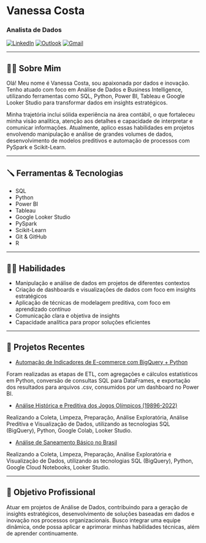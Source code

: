 # Vanessa Costa
### Analista de Dados

[![LinkedIn](https://img.shields.io/badge/LinkedIn-0077B5?style=for-the-badge&logo=linkedin&logoColor=white)](https://www.linkedin.com/in/vanessa-costa-analysis/) [![Outlook](https://img.shields.io/badge/Outlook-0078D4?style=for-the-badge&logo=microsoft-outlook&logoColor=white)](mailto:vanessa-cost@hotmail.com) [![Gmail](https://img.shields.io/badge/Gmail-333333?style=for-the-badge&logo=gmail&logoColor=red)](mailto:van.nessacic@gmail.com)

---

## 👩‍🦱 Sobre Mim

Olá! Meu nome é Vanessa Costa, sou apaixonada por dados e inovação. Tenho atuado com foco em Análise de Dados e Business Intelligence, utilizando ferramentas como SQL, Python, Power BI, Tableau e Google Looker Studio para transformar dados em insights estratégicos.

Minha trajetória inclui sólida experiência na área contábil, o que fortaleceu minha visão analítica, atenção aos detalhes e capacidade de interpretar e comunicar informações. Atualmente, aplico essas habilidades em projetos envolvendo manipulação e análise de grandes volumes de dados, desenvolvimento de modelos preditivos e automação de processos com PySpark e Scikit-Learn.

---

## 🪛 Ferramentas & Tecnologias

* SQL
* Python
* Power BI
* Tableau
* Google Looker Studio
* PySpark
* Scikit-Learn
* Git & GitHub
* R

---

## 👩‍💻 Habilidades

* Manipulação e análise de dados em projetos de diferentes contextos
* Criação de dashboards e visualizações de dados com foco em insights estratégicos
* Aplicação de técnicas de modelagem preditiva, com foco em aprendizado contínuo
* Comunicação clara e objetiva de insights
* Capacidade analítica para propor soluções eficientes

---

## 📂 Projetos Recentes

* [Automação de Indicadores de E-commerce com BigQuery + Python](https://github.com/VanessaCosta91/automacao_dados_indicadores.git)
  
Foram realizadas as etapas de ETL, com agregações e cálculos estatísticos em Python, conversão de consultas SQL para DataFrames, e exportação dos resultados para arquivos .csv, consumidos por um dashboard no Power BI.

* [Análise Histórica e Preditiva dos Jogos Olímpicos (19896-2022)](https://github.com/VanessaCosta91/jogos_olimipicos.git)
  
Realizando a Coleta, Limpeza, Preparação, Análise Exploratória, Análise Preditiva e Visualização de Dados, utilizando as tecnologias SQL (BigQuery), Python, Google Colab, Looker Studio.

* [Análise de Saneamento Básico no Brasil](https://github.com/VanessaCosta91/projeto-saneamento.git)
  
Realizando a Coleta, Limpeza, Preparação, Análise Exploratória e Visualização de Dados, utilizando as tecnologias SQL (BigQuery), Python, Google Cloud Notebooks, Looker Studio.

---

## 🎯 Objetivo Profissional

Atuar em projetos de Análise de Dados, contribuindo para a geração de insights estratégicos, desenvolvimento de soluções baseadas em dados e inovação nos processos organizacionais. Busco integrar uma equipe dinâmica, onde possa aplicar e aprimorar minhas habilidades técnicas, além de aprender continuamente.
